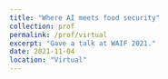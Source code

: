 ```yaml
---
title: "Where AI meets food security"
collection: prof
permalink: /prof/virtual
excerpt: "Gave a talk at WAIF 2021."
date: 2021-11-04
location: "Virtual"
---
```

